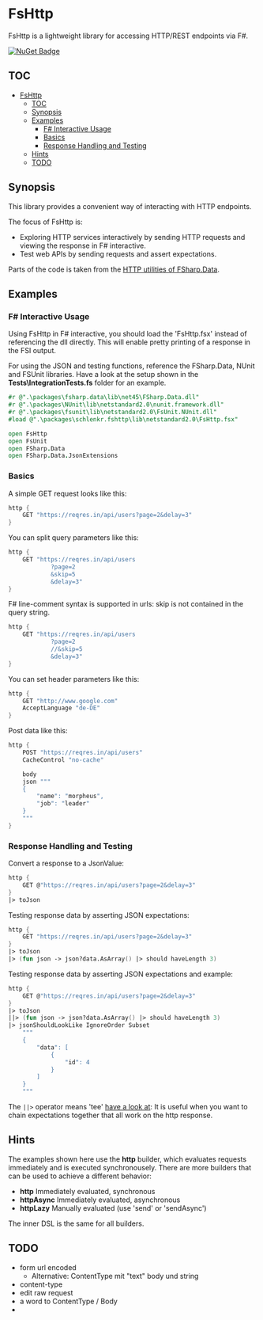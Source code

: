 # FsHttp

FsHttp is a lightweight library for accessing HTTP/REST endpoints via F#.

[![NuGet Badge](http://img.shields.io/nuget/v/SchlenkR.FsHttp.svg?style=flat)](https://www.nuget.org/packages/SchlenkR.FsHttp)

## TOC

- [FsHttp](#fshttp)
    - [TOC](#toc)
    - [Synopsis](#synopsis)
    - [Examples](#examples)
        - [F# Interactive Usage](#f-interactive-usage)
        - [Basics](#basics)
        - [Response Handling and Testing](#response-handling-and-testing)
    - [Hints](#hints)
    - [TODO](#todo)

## Synopsis

This library provides a convenient way of interacting with HTTP endpoints.

The focus of FsHttp is:

- Exploring HTTP services interactively by sending HTTP requests and viewing the response in F# interactive.
- Test web APIs by sending requests and assert expectations.

Parts of the code is taken from the [HTTP utilities of FSharp.Data](http://fsharp.github.io/FSharp.Data/library/Http.html).

## Examples

### F# Interactive Usage

Using FsHttp in F# interactive, you should load the 'FsHttp.fsx' instead of referencing the dll directly. This will enable pretty printing of a response in the FSI output.

For using the JSON and testing functions, reference the FSharp.Data, NUnit and FSUnit libraries. Have a look at the setup shown in the **Tests\IntegrationTests.fs** folder for an example.

```fsharp
#r @".\packages\fsharp.data\lib\net45\FSharp.Data.dll"
#r @".\packages\NUnit\lib\netstandard2.0\nunit.framework.dll"
#r @".\packages\fsunit\lib\netstandard2.0\FsUnit.NUnit.dll"
#load @".\packages\schlenkr.fshttp\lib\netstandard2.0\FsHttp.fsx"

open FsHttp
open FsUnit
open FSharp.Data
open FSharp.Data.JsonExtensions
```

### Basics

A simple GET request looks like this:

```fsharp
http {
    GET "https://reqres.in/api/users?page=2&delay=3"
}
```

You can split query parameters like this:

```fsharp
http {
    GET "https://reqres.in/api/users
            ?page=2
            &skip=5
            &delay=3"
}
```

F# line-comment syntax is supported in urls: skip is not contained in the query string.

```fsharp
http {
    GET "https://reqres.in/api/users
            ?page=2
            //&skip=5
            &delay=3"
}
```

You can set header parameters like this:

```fsharp
http {
    GET "http://www.google.com"
    AcceptLanguage "de-DE"
}
```

Post data like this:

```fsharp
http { 
    POST "https://reqres.in/api/users"
    CacheControl "no-cache"

    body
    json """
    {
        "name": "morpheus",
        "job": "leader"
    }
    """
}
```

### Response Handling and Testing

Convert a response to a JsonValue:

```fsharp
http {
    GET @"https://reqres.in/api/users?page=2&delay=3"
}
|> toJson
```

Testing response data by asserting JSON expectations:

```fsharp
http {
    GET "https://reqres.in/api/users?page=2&delay=3"
}
|> toJson
|> (fun json -> json?data.AsArray() |> should haveLength 3)
```

Testing response data by asserting JSON expectations and example:

```fsharp
http {
    GET @"https://reqres.in/api/users?page=2&delay=3"
}
|> toJson
||> (fun json -> json?data.AsArray() |> should haveLength 3)
|> jsonShouldLookLike IgnoreOrder Subset
    """
    {
        "data": [
            {
                "id": 4
            }
        ]
    }
    """
```

The `||>` operator means 'tee' [have a look at](https://fsharpforfunandprofit.com/rop/): It is useful when you want to chain expectations together that all work on the http response.

## Hints

The examples shown here use the **http** builder, which evaluates requests immediately and is executed synchronousely. There are more builders that can be used to achieve a different behavior:

- **http** Immediately evaluated, synchronous
- **httpAsync** Immediately evaluated, asynchronous
- **httpLazy** Manually evaluated (use 'send' or 'sendAsync')

The inner DSL is the same for all builders.

## TODO

* form url encoded
  * Alternative: ContentType mit "text" body und string
* content-type
* edit raw request
* a word to ContentType / Body
* 